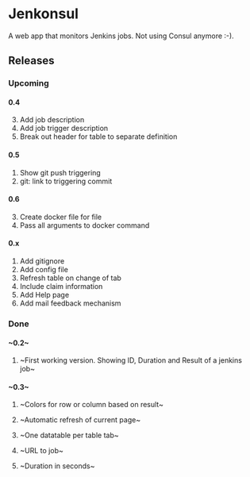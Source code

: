 # Jenkonsul

A web app that monitors Jenkins jobs. Not using Consul anymore :-).


## Releases

### Upcoming

#### 0.4
3. Add job description
3. Add job trigger description
2. Break out header for table to separate definition

#### 0.5
1. Show git push triggering
2. git: link to triggering commit

#### 0.6
3. Create docker file for file
4. Pass all arguments to docker command

#### 0.x
1. Add gitignore
1. Add config file
4. Refresh table on change of tab
3. Include claim information
3. Add Help page
3. Add mail feedback mechanism


### Done

#### ~0.2~
1. ~First working version. Showing ID, Duration and Result of a jenkins job~

#### ~0.3~
1. ~Colors for row or column based on result~
2. ~Automatic refresh of current page~

1. ~One datatable per table tab~
4. ~URL to job~
5. ~Duration in seconds~
